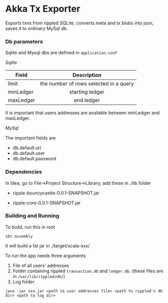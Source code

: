 # Akka Tx Exporter

Exports txns from rippled SQLite, converts meta and tx blobs into json, saves it to ordinary MySql db.


### Db parameters
Sqlite and Mysql dbs are defined in `application.conf`

*Sqlite*

| Field        | Description    |   
| ------------- |:-------------:| 
| limit         | the number of rows selected in a query | 
| minLedger     | starting ledger      | 
| maxLedger     | end ledger      | 

It is important that users addresses are available between minLedger and maxLedger. 

*MySql*

The important fields are
- db.default.url
- db.default.user
- db.default.password

### Dependencies

In Idea, go to File->Project Structure->Library, add these in ./lib folder

- ripple-bouncycastle-0.0.1-SNAPSHOT.jar

- ripple-core-0.0.1-SNAPSHOT.jar


### Building and Running

To build, run this in root

```
sbt assembly
```
It will build a fat jar in ./target/scala-xxx/

To run the app needs three arguments
1. File of all users' addresses
2. Folder containing rippled `transaction.db` and `ledger.db`. (these files are in `/var/lib/rippled/db/`)
3. Log folder

```
java -jar xxx.jar <path to user addresses file> <path to rippled's db dir> <path to log dir>
```
